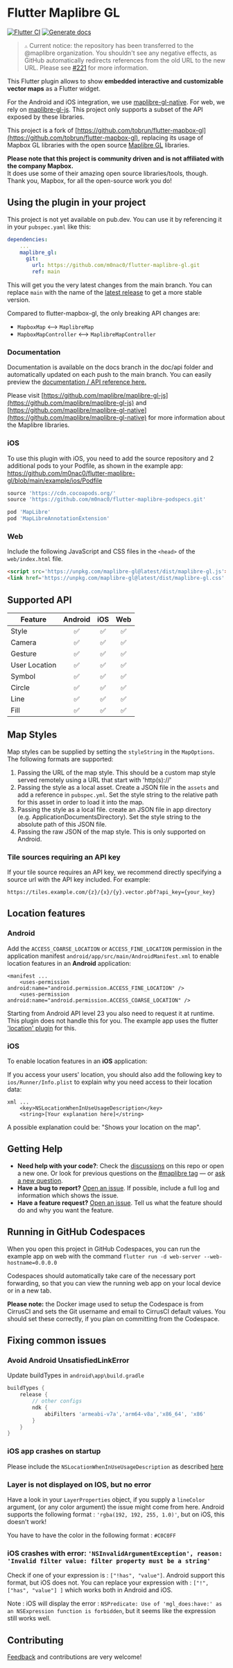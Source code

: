 # Flutter Maplibre GL
[![Flutter CI](https://github.com/m0nac0/flutter-maplibre-gl/actions/workflows/flutter_ci.yml/badge.svg)](https://github.com/m0nac0/flutter-maplibre-gl/actions/workflows/flutter_ci.yml)
[![Generate docs](https://github.com/m0nac0/flutter-maplibre-gl/actions/workflows/generate_docs.yml/badge.svg)](https://github.com/m0nac0/flutter-maplibre-gl/actions/workflows/generate_docs.yml)

> ``⚠️`` Current notice: the repository has been transferred to the @maplibre organization. You shouldn't see any negative effects, as GitHub automatically redirects references from the old URL to the new URL. Please see [#221](https://github.com/maplibre/flutter-maplibre-gl/issues/221) for more information.

This Flutter plugin allows to show **embedded interactive and customizable vector maps** as a Flutter widget. 

For the Android and iOS integration, we use [maplibre-gl-native](https://github.com/maplibre/maplibre-gl-native). For web, we rely on [maplibre-gl-js](https://github.com/maplibre/maplibre-gl-js). This project only supports a subset of the API exposed by these libraries. 


This project is a fork of [https://github.com/tobrun/flutter-mapbox-gl](https://github.com/tobrun/flutter-mapbox-gl), replacing its usage of Mapbox GL libraries with the open source [Maplibre GL](https://github.com/maplibre) libraries.

**Please note that this project is community driven and is not affiliated with the company Mapbox.** <br>
It does use some of their amazing open source libraries/tools, though. Thank you, Mapbox, for all the open-source work you do!


## Using the plugin in your project

This project is not yet available on pub.dev.
You can use it by referencing it in your `pubspec.yaml` like this:
```yaml
dependencies:
    ...
    maplibre_gl:
      git:
        url: https://github.com/m0nac0/flutter-maplibre-gl.git
        ref: main
```
This will get you the very latest changes from the main branch.
You can replace `main` with the name of the [latest release](https://github.com/m0nac0/flutter-maplibre-gl/releases)
to get a more stable version.



Compared to flutter-mapbox-gl, the only breaking API changes are: 
- `MapboxMap` <--> `MaplibreMap`
- `MapboxMapController` <--> `MaplibreMapController`


### Documentation
Documentation is available on the docs branch in the doc/api folder and automatically updated on each push to the main branch. You can easily preview the [documentation / API reference here.](https://htmlpreview.github.io/?https://github.com/m0nac0/flutter-maplibre-gl/blob/docs/doc/api/index.html)

Please visit [https://github.com/maplibre/maplibre-gl-js](https://github.com/maplibre/maplibre-gl-js) and [https://github.com/maplibre/maplibre-gl-native](https://github.com/maplibre/maplibre-gl-native) for more information about the Maplibre libraries.

### iOS
To use this plugin with iOS, you need to add the source repository and 2 additional pods to your Podfile, as shown in the example app: https://github.com/m0nac0/flutter-maplibre-gl/blob/main/example/ios/Podfile

```ruby
source 'https://cdn.cocoapods.org/'
source 'https://github.com/m0nac0/flutter-maplibre-podspecs.git'

pod 'MapLibre'
pod 'MapLibreAnnotationExtension'
```

### Web
Include the following JavaScript and CSS files in the `<head>` of the `web/index.html` file.

```html
<script src='https://unpkg.com/maplibre-gl@latest/dist/maplibre-gl.js'></script>
<link href='https://unpkg.com/maplibre-gl@latest/dist/maplibre-gl.css' rel='stylesheet' />
```

## Supported API

| Feature | Android | iOS | Web |
| ------ |:-:|:-:|:-:|
| Style | :white_check_mark:   | :white_check_mark: | :white_check_mark: |
| Camera | :white_check_mark:   | :white_check_mark: | :white_check_mark: |
| Gesture | :white_check_mark:   | :white_check_mark: | :white_check_mark: |
| User Location | :white_check_mark: | :white_check_mark: | :white_check_mark: |
| Symbol | :white_check_mark:   | :white_check_mark: | :white_check_mark: |
| Circle | :white_check_mark:   | :white_check_mark: | :white_check_mark: |
| Line | :white_check_mark:   | :white_check_mark: | :white_check_mark: |
| Fill | :white_check_mark:   | :white_check_mark: | :white_check_mark: |


## Map Styles

Map styles can be supplied by setting the `styleString` in the `MapOptions`. The following formats are supported:

1. Passing the URL of the map style. This should be a custom map style served remotely using a URL that start with 'http(s)://'
2. Passing the style as a local asset. Create a JSON file in the `assets` and add a reference in `pubspec.yml`. Set the style string to the relative path for this asset in order to load it into the map.
3. Passing the style as a local file. create an JSON file in app directory (e.g. ApplicationDocumentsDirectory). Set the style string to the absolute path of this JSON file.
4. Passing the raw JSON of the map style. This is only supported on Android.  

### Tile sources requiring an API key
If your tile source requires an API key, we recommend directly specifying a source url with the API key included.
For example:

 `https://tiles.example.com/{z}/{x}/{y}.vector.pbf?api_key={your_key}`



## Location features
### Android
Add the `ACCESS_COARSE_LOCATION` or `ACCESS_FINE_LOCATION` permission in the application manifest `android/app/src/main/AndroidManifest.xml` to enable location features in an **Android** application:
```
<manifest ...
    <uses-permission android:name="android.permission.ACCESS_FINE_LOCATION" />
    <uses-permission android:name="android.permission.ACCESS_COARSE_LOCATION" />
```

Starting from Android API level 23 you also need to request it at runtime. This plugin does not handle this for you. The example app uses the flutter ['location' plugin](https://pub.dev/packages/location) for this.

### iOS
To enable location features in an **iOS** application:

If you access your users' location, you should also add the following key to `ios/Runner/Info.plist` to explain why you need access to their location data:

```
xml ...
    <key>NSLocationWhenInUseUsageDescription</key>
    <string>[Your explanation here]</string>
```

A possible explanation could be: "Shows your location on the map".

## Getting Help

- **Need help with your code?**: Check the [discussions](https://github.com/m0nac0/flutter-maplibre-gl/discussions) on this repo or open a new one. 
 Or look for previous questions on the [#maplibre tag](https://stackoverflow.com/questions/tagged/maplibre) — or [ask a new question](https://stackoverflow.com/questions/tagged/maplibre).
- **Have a bug to report?** [Open an issue](https://github.com/m0nac0/flutter-maplibre-gl/issues/new). If possible, include a full log and information which shows the issue.
- **Have a feature request?** [Open an issue](https://github.com/m0nac0/flutter-maplibre-gl/issues/new). Tell us what the feature should do and why you want the feature.

## Running in GitHub Codespaces
When you open this project in GitHub Codespaces, you can run the example app on web with the command `flutter run -d web-server --web-hostname=0.0.0.0`

Codespaces should automatically take care of the necessary port forwarding, so that you can view the running web app on your local device or in a new tab.

**Please note:** the Docker image used to setup the Codespace is from CirrusCI and sets the Git username and email to CirrusCI default values. You should set these correctly, 
if you plan on committing from the Codespace.


## Fixing common issues
### Avoid Android UnsatisfiedLinkError

Update buildTypes in `android\app\build.gradle`

```gradle
buildTypes {
    release {
        // other configs
        ndk {
            abiFilters 'armeabi-v7a','arm64-v8a','x86_64', 'x86'
        }
    }
}
```

### iOS app crashes on startup

Please include the `NSLocationWhenInUseUsageDescription` as described [here](#location-features)

### Layer is not displayed on IOS, but no error

Have a look in your `LayerProperties` object, if you supply a `lineColor` argument, (or any color argument) the issue might come from here.
Android supports the following format : `'rgba(192, 192, 255, 1.0)'`,  but on iOS, this doesn't work! 

You have to have the color in the following format : `#C0C0FF` 

### iOS crashes with error: `'NSInvalidArgumentException', reason: 'Invalid filter value: filter property must be a string'`
Check if one of your expression is : `["!has", "value"]`. Android support this format, but iOS does not.
You can replace your expression with :   `["!",["has", "value"] ]` which works both in Android and iOS.

Note : iOS will display the error : `NSPredicate: Use of 'mgl_does:have:' as an NSExpression function is forbidden`, but it seems like the expression still works well.

## Contributing


[Feedback](https://github.com/m0nac0/flutter-maplibre-gl/issues) and contributions are very welcome!
